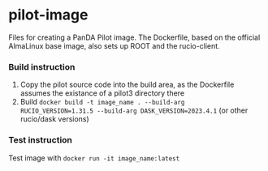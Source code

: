 # pilot-image

Files for creating a PanDA Pilot image. The Dockerfile, based on the official AlmaLinux base image,
also sets up ROOT and the rucio-client.

### Build instruction

1. Copy the pilot source code into the build area, as the Dockerfile assumes the existance of a pilot3 directory there
2. Build <code>docker build -t image_name . --build-arg RUCIO_VERSION=1.31.5 --build-arg DASK_VERSION=2023.4.1</code> (or other rucio/dask versions)

### Test instruction

Test image with <code>docker run -it image_name:latest</code>

